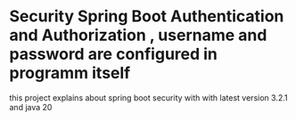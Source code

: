 # Security Spring Boot Authentication and Authorization , username and password are configured in programm itself
this project explains about spring boot security with  with latest version 3.2.1 and java 20 